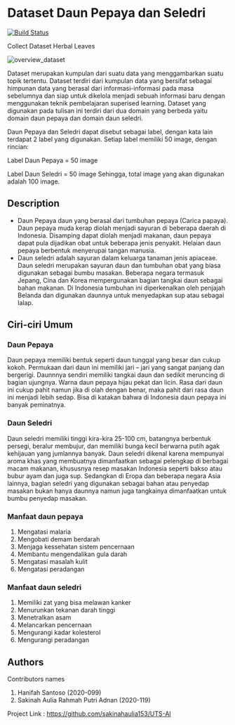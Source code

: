 # Dataset Daun Pepaya dan Seledri


[![Build Status](https://travis-ci.org/joemccann/dillinger.svg?branch=master)](https://travis-ci.org/joemccann/dillinger)

Collect Dataset Herbal Leaves


![overview_dataset](https://user-images.githubusercontent.com/71799859/200147750-0b15e372-bebf-478f-b89a-b1bb12acea20.png)

Dataset merupakan kumpulan dari suatu data yang menggambarkan suatu topik tertentu. Dataset terdiri dari kumpulan data yang bersifat sebagai himpunan data yang berasal dari informasi-informasi pada masa sebelumnya dan siap untuk dikelola menjadi sebuah informasi baru dengan menggunakan teknik pembelajaran superised learning. Dataset yang digunakan pada tulisan ini terdiri dari dua domain yang berbeda yaitu domain daun pepaya dan domain daun seledri.

Daun Pepaya dan Seledri dapat disebut sebagai label, dengan kata lain terdapat 2 label yang digunakan. Setiap label memiliki 50 image, dengan rincian:

Label Daun Pepaya = 50 image

Label Daun Seledri = 50 image Sehingga, total image yang akan digunakan adalah 100 image.


## Description

- Daun Pepaya daun yang berasal dari tumbuhan pepaya (Carica papaya). Daun pepaya muda kerap diolah menjadi sayuran di beberapa daerah di Indonesia. Disamping dapat diolah menjadi makanan, daun pepaya dapat pula dijadikan obat untuk beberapa jenis penyakit. Helaian daun pepaya berbentuk menyerupai tangan manusia.
- Daun seledri adalah sayuran dalam keluarga tanaman jenis apiaceae. Daun seledri merupakan sayuran daun dan tumbuhan obat yang biasa digunakan sebagai bumbu masakan. Beberapa negara termasuk Jepang, Cina dan Korea mempergunakan bagian tangkai daun sebagai bahan makanan. Di Indonesia tumbuhan ini diperkenalkan oleh penjajah Belanda dan digunakan daunnya untuk menyedapkan sup atau sebagai lalap. 

## Ciri-ciri Umum
### Daun Pepaya
Daun pepaya memiliki bentuk seperti daun tunggal yang besar dan cukup kokoh. Permukaan dari daun ini memiliki jari – jari yang sangat panjang dan bergerigi. Daunnnya sendiri memiliki tangkai daun dan sedikit meruncing di bagian ujungnya. Warna daun pepaya hijau pekat dan licin. Rasa dari daun ini cukup pahit namun jika di olah dengan benar, maka pahit dari rasa daun ini menjadi lebih sedap. Bisa di katakan bahwa di Indonesia daun pepaya ini banyak peminatnya.
### Daun Seledri
Daun seledri memiliki tinggi kira-kira 25-100 cm, batangnya berbentuk persegi, beralur membujur, dan memiliki bunga kecil berwarna putih agak kehijauan yang jumlannya banyak. Daun seledri dikenal karena mempunyai aroma khas yang membuatnya dimanfaatkan sebagai pelengkap di berbagai macam makanan, khususnya resep masakan Indonesia seperti bakso atau bubur ayam dan juga sup. Sedangkan di Eropa dan beberapa negara Asia lainnya, bagian seledri yang digunakan sebagai bahan atau penyedap masakan bukan hanya daunnya namun juga tangkainya dimanfaatkan untuk bumbu penyedap masakan.
### Manfaat daun pepaya
1. Mengatasi malaria
2. Mengobati demam berdarah
3. Menjaga kessehatan sistem pencernaan
4. Membantu mengendalikan gula darah
5. Mengatasi masalah kulit
6. Mengatasi peradangan
### Manfaat daun seledri
1. Memiliki zat yang bisa melawan kanker
2. Menurunkan tekanan darah tinggi
3. Menetralkan asam
4. Melancarkan pencernaan
5. Mengurangi kadar kolesterol
6. Mengurangi peradangan

## Authors
Contributors names
1. Hanifah Santoso (2020-099)
2. Sakinah Aulia Rahmah Putri Adnan (2020-119)

Project Link : https://github.com/sakinahaulia153/UTS-AI
